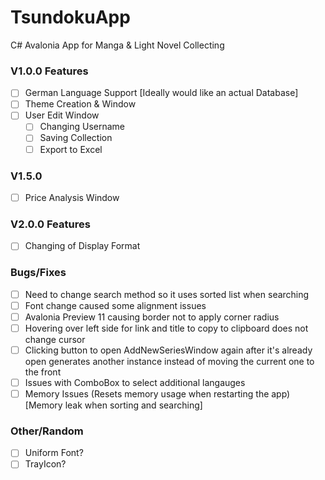 # TsundokuApp
C# Avalonia App for Manga &amp; Light Novel Collecting

### V1.0.0 Features
- [ ] German Language Support [Ideally would like an actual Database]
- [ ] Theme Creation & Window
- [ ] User Edit Window
  - [ ] Changing Username
  - [ ] Saving Collection
  - [ ] Export to Excel

### V1.5.0
- [ ] Price Analysis Window

### V2.0.0 Features
- [ ] Changing of Display Format

### Bugs/Fixes
- [ ] Need to change search method so it uses sorted list when searching
- [ ] Font change caused some alignment issues
- [ ] Avalonia Preview 11 causing border not to apply corner radius
- [ ] Hovering over left side for link and title to copy to clipboard does not change cursor 
- [ ] Clicking button to open AddNewSeriesWindow again after it's already open generates another instance instead of moving the current one to the front
- [ ] Issues with ComboBox to select additional langauges
- [ ] Memory Issues (Resets memory usage when restarting the app) [Memory leak when sorting and searching]

### Other/Random
- [ ] Uniform Font?
- [ ] TrayIcon?
